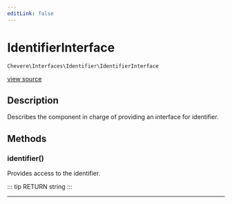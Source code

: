 ```yaml
---
editLink: false
---
```


# IdentifierInterface

`Chevere\Interfaces\Identifier\IdentifierInterface`

[view source](https://github.com/chevere/chevere/blob/master/interfaces/Identifier/IdentifierInterface.php)

## Description

Describes the component in charge of providing an interface for identifier.

## Methods

### identifier()

Provides access to the identifier.

::: tip RETURN
string
:::

---
